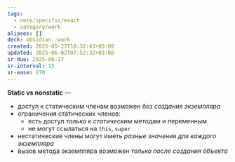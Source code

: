```yaml
---
tags:
  - note/specific/exact
  - category/work
aliases: []
deck: obsidian::work
created: 2025-05-27T10:32:43+03:00
updated: 2025-06-02T07:52:32+03:00
sr-due: 2025-06-17
sr-interval: 15
sr-ease: 270
---
```


**Static vs nonstatic**
—
- доступ к статическим членам возможен *без создания экземпляра*
- ограничения статических членов:
	- есть доступ *только к статическим* методам и переменным
	- не могут ссылаться на `this`, `super`
- нестатические члены могут иметь *разные значения для каждого экземпляра*
- вызов метода экземпляра возможен *только после создания объекта*
